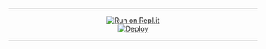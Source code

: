 ----

<div align="center">

[![Run on Repl.it](https://i.postimg.cc/MHsYyDNM/replit-logo-png-transparent.png)](https://repl.it/@Quiec/whatsasena)                                  
[![Deploy](https://i.postimg.cc/Y01v7qfp/heroku-logo-1.png)](https://heroku.com/deploy?template=https://github.com/Project-TH/nothing)
     </div>

----


